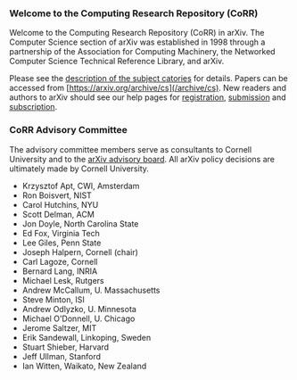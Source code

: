 ### Welcome to the Computing Research Repository (CoRR)

Welcome to the Computing Research Repository (CoRR) in arXiv. The Computer Science section of arXiv was established in 1998 through a partnership of the Association for Computing Machinery, the Networked Computer Science Technical Reference Library, and arXiv.

Please see the [description of the subject catories](subjectclasses) for details. Papers can be accessed from [https://arxiv.org/archive/cs](/archive/cs). New readers and authors to arXiv should see our help pages for [registration](/help/registerhelp), [submission](/help/submit) and [subscription](/help/subscribe).

### CoRR Advisory Committee

The advisory committee members serve as consultants to Cornell University and to the [arXiv advisory board](help/scientific_ad_board). All arXiv policy decisions are ultimately made by Cornell University.

- Krzysztof Apt, CWI, Amsterdam  
- Ron Boisvert, NIST  
- Carol Hutchins, NYU  
- Scott Delman, ACM  
- Jon Doyle, North Carolina State  
- Ed Fox, Virginia Tech  
- Lee Giles, Penn State  
- Joseph Halpern, Cornell (chair)  
- Carl Lagoze, Cornell  
- Bernard Lang, INRIA  
- Michael Lesk, Rutgers  
- Andrew McCallum, U. Massachusetts  
- Steve Minton, ISI  
- Andrew Odlyzko, U. Minnesota  
- Michael O'Donnell, U. Chicago  
- Jerome Saltzer, MIT  
- Erik Sandewall, Linkoping, Sweden  
- Stuart Shieber, Harvard  
- Jeff Ullman, Stanford  
- Ian Witten, Waikato, New Zealand

